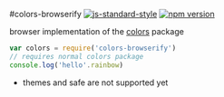 #colors-browserify
[![js-standard-style](https://img.shields.io/badge/code%20style-standard-brightgreen.svg)](http://standardjs.com/)
[![npm version](https://badge.fury.io/js/colors-browserify.svg)](https://badge.fury.io/js/colors-browserify)

browser implementation of the [colors](https://www.npmjs.com/package/colors) package

```javascript
var colors = require('colors-browserify')
// requires normal colors package
console.log('hello'.rainbow)
```

- themes and safe are not supported yet
